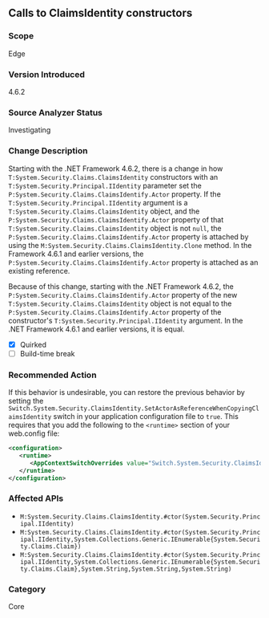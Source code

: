 ## Calls to ClaimsIdentity constructors

### Scope
Edge

### Version Introduced
4.6.2

### Source Analyzer Status
Investigating

### Change Description
Starting with the .NET Framework 4.6.2, there is a change in how  `T:System.Security.Claims.ClaimsIdentity` constructors with an `T:System.Security.Principal.IIdentity` parameter set the `P:System.Security.Claims.ClaimsIdentify.Actor` property. If the `T:System.Security.Principal.IIdentity` argument is a `T:System.Security.Claims.ClaimsIdentity` object, and the `P:System.Security.Claims.ClaimsIdentify.Actor` property of that `T:System.Security.Claims.ClaimsIdentity` object is not `null`, the `P:System.Security.Claims.ClaimsIdentify.Actor` property is attached by using the `M:System.Security.Claims.ClaimsIdentity.Clone` method. In the Framework 4.6.1 and earlier versions, the `P:System.Security.Claims.ClaimsIdentify.Actor` property is attached as an existing reference.

Because of this change, starting with the .NET Framework 4.6.2, the `P:System.Security.Claims.ClaimsIdentify.Actor` property of the new `T:System.Security.Claims.ClaimsIdentity`  object is not equal to the `P:System.Security.Claims.ClaimsIdentify.Actor` property of the constructor's `T:System.Security.Principal.IIdentity`  argument. In the .NET Framework 4.6.1 and earlier versions, it is equal.

- [X] Quirked
- [ ] Build-time break

### Recommended Action
If this behavior is undesirable, you can restore the previous behavior by setting the `Switch.System.Security.ClaimsIdentity.SetActorAsReferenceWhenCopyingClaimsIdentity` switch in your application configuration file to `true`. This requires that you add the following to the `<runtime>` section of your web.config file:

   ```xml
   <configuration>
      <runtime>
         <AppContextSwitchOverrides value="Switch.System.Security.ClaimsIdentity.SetActorAsReferenceWhenCopyingClaimsIdentity=true" />
      </runtime>
   </configuration>
   ```

### Affected APIs
- `M:System.Security.Claims.ClaimsIdentity.#ctor(System.Security.Principal.IIdentity)`
- `M:System.Security.Claims.ClaimsIdentity.#ctor(System.Security.Principal.IIdentity,System.Collections.Generic.IEnumerable{System.Security.Claims.Claim})`
- `M:System.Security.Claims.ClaimsIdentity.#ctor(System.Security.Principal.IIdentity,System.Collections.Generic.IEnumerable{System.Security.Claims.Claim},System.String,System.String,System.String)`

### Category
Core

<!--
    ### Original Bug
    227024
-->

<!-- breaking change id: 164 -->
